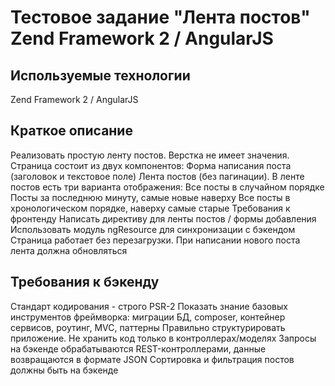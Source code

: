 Тестовое задание "Лента постов" Zend Framework 2 / AngularJS
=======================

Используемые технологии
----------------------------
Zend Framework 2 / AngularJS

Краткое описание
----------------------------
Реализовать простую ленту постов. Верстка не имеет значения.
Страница состоит из двух компонентов:
Форма написания поста (заголовок и текстовое поле)
Лента постов (без пагинации). В ленте постов есть три варианта отображения:
Все посты в случайном порядке
Посты за последнюю минуту, самые новые наверху
Все посты в хронологическом порядке, наверху самые старые
Требования к фронтенду
Написать директиву для ленты постов / формы добавления
Использовать модуль ngResource для синхронизации с бэкендом
Страница работает без перезагрузки. При написании нового поста лента
должна обновляться

Требования к бэкенду
----------------------------
Стандарт кодирования - строго PSR-2
Показать знание базовых инструментов фреймворка: миграции БД, composer,
контейнер сервисов, роутинг, MVC, паттерны
Правильно структурировать приложение. Не хранить код только в
контроллерах/моделях
Запросы на бэкенде обрабатываются REST-контроллерами, данные
возвращаются в формате JSON
Сортировка и фильтрация постов должны быть на бэкенде